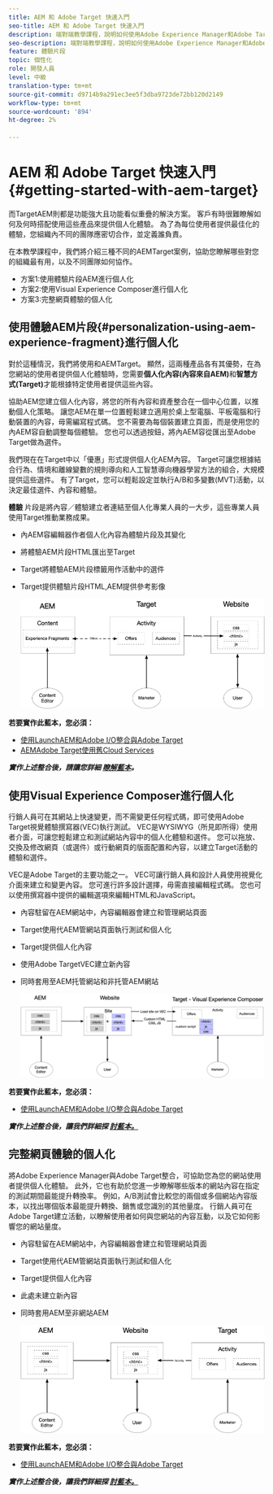 ```yaml
---
title: AEM 和 Adobe Target 快速入門
seo-title: AEM 和 Adobe Target 快速入門
description: 端對端教學課程，說明如何使用Adobe Experience Manager和Adobe Target來建立和提供個人化體驗。 在本教學課程中，您也將瞭解端對端流程中不同角色的相關資訊，以及他們如何彼此協作
seo-description: 端對端教學課程，說明如何使用Adobe Experience Manager和Adobe Target來建立和提供個人化體驗。 在本教學課程中，您也將瞭解端對端流程中不同角色的相關資訊，以及他們如何彼此協作
feature: 體驗片段
topic: 個性化
role: 開發人員
level: 中級
translation-type: tm+mt
source-git-commit: d9714b9a291ec3ee5f3dba9723de72bb120d2149
workflow-type: tm+mt
source-wordcount: '894'
ht-degree: 2%

---
```



# AEM 和 Adobe Target 快速入門 {#getting-started-with-aem-target}

而TargetAEM則都是功能強大且功能看似重疊的解決方案。 客戶有時很難瞭解如何及何時搭配使用這些產品來提供個人化體驗。 為了為每位使用者提供最佳化的體驗，您組織內不同的團隊應密切合作，並定義誰負責。

在本教學課程中，我們將介紹三種不同的AEMTarget案例，協助您瞭解哪些對您的組織最有用，以及不同團隊如何協作。

* 方案1:使用體驗片段AEM進行個人化
* 方案2:使用Visual Experience Composer進行個人化
* 方案3:完整網頁體驗的個人化

## 使用體驗AEM片段{#personalization-using-aem-experience-fragment}進行個人化

對於這種情況，我們將使用和AEMTarget。 顯然，這兩種產品各有其優勢，在為您網站的使用者提供個人化體驗時，您需要&#x200B;**個人化內容(內容來自AEM)**&#x200B;和&#x200B;**智慧方式(Target)**&#x200B;才能根據特定使用者提供這些內容。

協助AEM您建立個人化內容，將您的所有內容和資產整合在一個中心位置，以推動個人化策略。 讓您AEM在單一位置輕鬆建立適用於桌上型電腦、平板電腦和行動裝置的內容，毋需編寫程式碼。 您不需要為每個裝置建立頁面，而是使用您的內AEM容自動調整每個體驗。 您也可以透過按鈕，將內AEM容從匯出至Adobe Target做為選件。

我們現在在Target中以「優惠」形式提供個人化AEM內容。 Target可讓您根據結合行為、情境和離線變數的規則導向和人工智慧導向機器學習方法的組合，大規模提供這些選件。  有了Target，您可以輕鬆設定並執行A/B和多變數(MVT)活動，以決定最佳選件、內容和體驗。

**體驗** 片段是將內容／體驗建立者連結至個人化專業人員的一大步，這些專業人員使用Target推動業務成果。

* 內AEM容編輯器作者個人化內容為體驗片段及其變化
* 將體驗AEM片段HTML匯出至Target &#x200B;
* Target將&#x200B;體驗AEM片段標籤用作活動中的選件
* Target提供體驗片段HTML,AEM提供參考影像

   ![使用體驗片段圖表進行個人化](assets/personalization-use-case-1/use-case-1-diagram.png)

**若要實作此藍本，您必須：**

* [使用LaunchAEM和Adobe I/O整合與Adobe Target](./implementation.md#integrating-aem-target-options)
* [AEMAdobe Target使用舊Cloud Services](./implementation.md#integrating-aem-target-options)

***實作上述整合後，請讓您詳細 [瞭解藍本](./personalization-use-case-1.md)。***

## 使用Visual Experience Composer進行個人化

行銷人員可在其網站上快速變更，而不需變更任何程式碼，即可使用Adobe Target視覺體驗撰寫器(VEC)執行測試。 VEC是WYSIWYG（所見即所得）使用者介面，可讓您輕鬆建立和測試網站內容中的個人化體驗和選件。 您可以拖放、交換及修改網頁（或選件）或行動網頁的版面配置和內容，以建立Target活動的體驗和選件。

VEC是Adobe Target的主要功能之一。 VEC可讓行銷人員和設計人員使用視覺化介面來建立和變更內容。 您可進行許多設計選擇，毋需直接編輯程式碼。 您也可以使用撰寫器中提供的編輯選項來編輯HTML和JavaScript。

* 內容駐留在AEM網站中，內容編輯器會建立和管理網站頁面
* Target使用代AEM管網站頁面執行測試和個人化
* Target提供個人化內容
* 使用Adobe TargetVEC建立新內容
* 同時套用至AEM托管網站和非托管AEM網站

   ![使用Visual Experience Composer圖表進行個人化](assets/personalization-use-case-3/use-case-diagram-3.png)

**若要實作此藍本，您必須：**

* [使用LaunchAEM和Adobe I/O整合與Adobe Target](./implementation.md#integrating-aem-target-options)

***實作上述整合後，讓我們詳細探 [討藍本。](./personalization-use-case-3.md)***

## 完整網頁體驗的個人化

將Adobe Experience Manager與Adobe Target整合，可協助您為您的網站使用者提供個人化體驗。 此外，它也有助於您進一步瞭解哪些版本的網站內容在指定的測試期間最能提升轉換率。 例如，A/B測試會比較您的兩個或多個網站內容版本，以找出哪個版本最能提升轉換、銷售或您識別的其他量度。 行銷人員可在Adobe Target建立活動，以瞭解使用者如何與您網站的內容互動，以及它如何影響您的網站量度。

* 內容駐留在AEM網站中，內容編輯器會建立和管理網站頁面
* Target使用代AEM管網站頁面執行測試和個人化
* Target提供個人化內容
* 此處未建立新內容
* 同時套用AEM至非網站AEM

   ![圖表](assets/personalization-use-case-2/use-case-2-diagram.png)

**若要實作此藍本，您必須：**

* [使用LaunchAEM和Adobe I/O整合與Adobe Target](./implementation.md#integrating-aem-target-options)

***實作上述整合後，讓我們詳細探 [討藍本。](./personalization-use-case-2.md)***

